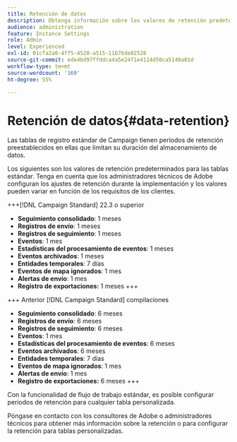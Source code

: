 ```yaml
---
title: Retención de datos
description: Obtenga información sobre los valores de retención predeterminados para tablas estándar
audience: administration
feature: Instance Settings
role: Admin
level: Experienced
exl-id: 01cfa2a0-4ff5-4520-a515-11676de82528
source-git-commit: ede4bd97ffddca4a5e24f1e4114d50ca5140a01d
workflow-type: tm+mt
source-wordcount: '169'
ht-degree: 55%

---
```


# Retención de datos{#data-retention}

Las tablas de registro estándar de Campaign tienen períodos de retención preestablecidos en ellas que limitan su duración del almacenamiento de datos.

Los siguientes son los valores de retención predeterminados para las tablas estándar. Tenga en cuenta que los administradores técnicos de Adobe configuran los ajustes de retención durante la implementación y los valores pueden variar en función de los requisitos de los clientes.

+++[!DNL Campaign Standard] 22.3 o superior

* **Seguimiento consolidado**: 1 meses
* **Registros de envío**: 1 meses
* **Registros de seguimiento**: 1 meses
* **Eventos**: 1 mes
* **Estadísticas del procesamiento de eventos**: 1 meses
* **Eventos archivados**: 1 meses
* **Entidades temporales**: 7 días
* **Eventos de mapa ignorados**: 1 mes
* **Alertas de envío**: 1 mes
* **Registro de exportaciones:** 1 meses
+++

+++ Anterior [!DNL Campaign Standard] compilaciones

* **Seguimiento consolidado**: 6 meses
* **Registros de envío**: 6 meses
* **Registros de seguimiento**: 6 meses
* **Eventos**: 1 mes
* **Estadísticas del procesamiento de eventos**: 6 meses
* **Eventos archivados**: 6 meses
* **Entidades temporales**: 7 días
* **Eventos de mapa ignorados**: 1 mes
* **Alertas de envío**: 1 mes
* **Registro de exportaciones:** 6 meses
+++

Con la funcionalidad de flujo de trabajo estándar, es posible configurar periodos de retención para cualquier tabla personalizada.

Póngase en contacto con los consultores de Adobe o administradores técnicos para obtener más información sobre la retención o para configurar la retención para tablas personalizadas.
